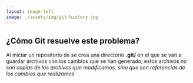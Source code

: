 ```yaml
---
layout: image-left
image: ./assets/img/git-history.jpg
---
```


<div class="flex h-full flex-col items-center justify-center gap-4">

  <div class="w-full">

  ## ¿Cómo Git resuelve este problema?
  </div>

  Al iniciar un repositorio de se crea una directorio **.git/** en el que se van a guardar archivos con los cambios que se han generado, estos archivos *no son copias de los archivos que modificamos, sino que son referencias de los cambios que realizamos*

</div>